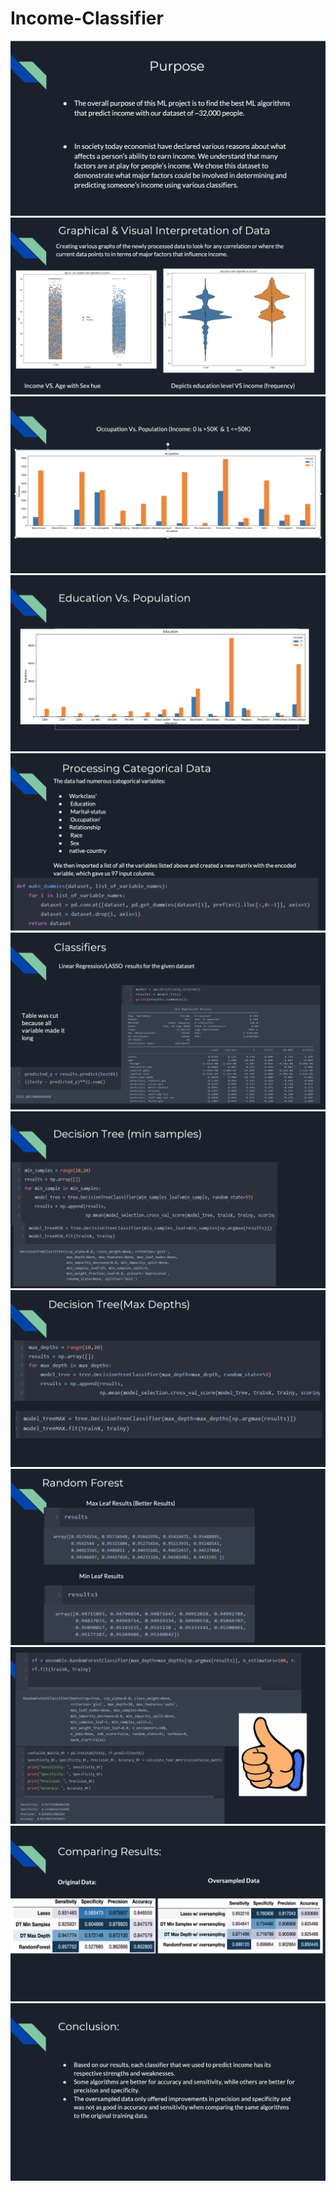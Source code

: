 # Income-Classifier

<img src="Images/Purpose.png">


<img src="Images/Graph1.png">


<img src="Images/Graph2.png">


<img src="Images/Graph3.png">


<img src="Images/ProcessCatData.png">


<img src="Images/LinReg:Lasso.png">


<img src="Images/DT_minsamples.png">


<img src="Images/DT_maxdepths.png">


<img src="Images/RF1.png">


<img src="Images/RF2.png">


<img src="Images/Results.png">


<img src="Images/Conclsion.png">
